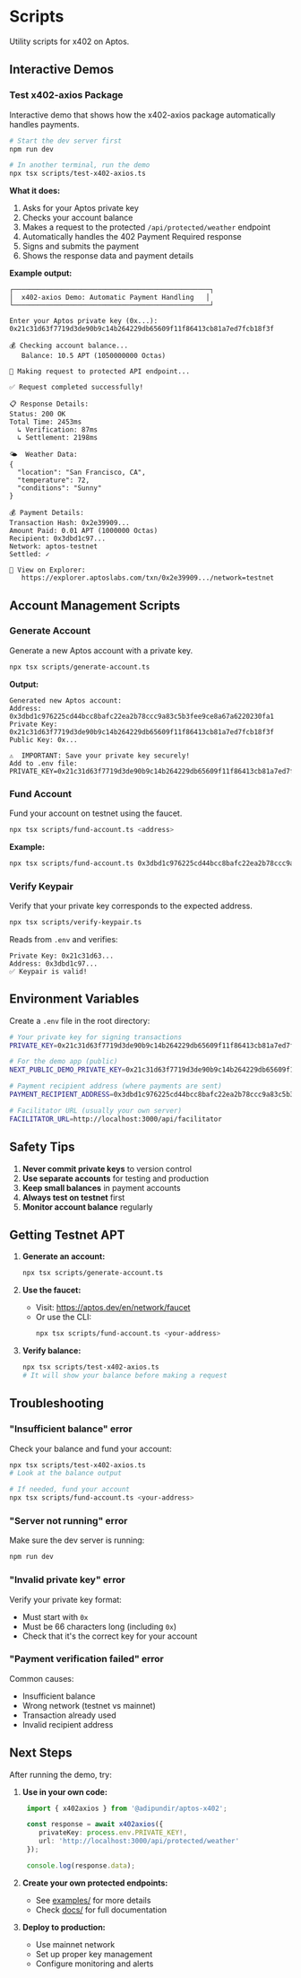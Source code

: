 # Scripts

Utility scripts for x402 on Aptos.

## Interactive Demos

### Test x402-axios Package

Interactive demo that shows how the x402-axios package automatically handles payments.

```bash
# Start the dev server first
npm run dev

# In another terminal, run the demo
npx tsx scripts/test-x402-axios.ts
```

**What it does:**
1. Asks for your Aptos private key
2. Checks your account balance
3. Makes a request to the protected `/api/protected/weather` endpoint
4. Automatically handles the 402 Payment Required response
5. Signs and submits the payment
6. Shows the response data and payment details

**Example output:**
```
┌─────────────────────────────────────────────────┐
│  x402-axios Demo: Automatic Payment Handling   │
└─────────────────────────────────────────────────┘

Enter your Aptos private key (0x...): 0x21c31d63f7719d3de90b9c14b264229db65609f11f86413cb81a7ed7fcb18f3f

💰 Checking account balance...
   Balance: 10.5 APT (1050000000 Octas)

🚀 Making request to protected API endpoint...

✅ Request completed successfully!

📋 Response Details:
Status: 200 OK
Total Time: 2453ms
  ↳ Verification: 87ms
  ↳ Settlement: 2198ms

🌤️  Weather Data:
{
  "location": "San Francisco, CA",
  "temperature": 72,
  "conditions": "Sunny"
}

💰 Payment Details:
Transaction Hash: 0x2e39909...
Amount Paid: 0.01 APT (1000000 Octas)
Recipient: 0x3dbd1c97...
Network: aptos-testnet
Settled: ✓

🔗 View on Explorer:
   https://explorer.aptoslabs.com/txn/0x2e39909.../network=testnet
```

## Account Management Scripts

### Generate Account

Generate a new Aptos account with a private key.

```bash
npx tsx scripts/generate-account.ts
```

**Output:**
```
Generated new Aptos account:
Address: 0x3dbd1c976225cd44bcc8bafc22ea2b78ccc9a83c5b3fee9ce8a67a6220230fa1
Private Key: 0x21c31d63f7719d3de90b9c14b264229db65609f11f86413cb81a7ed7fcb18f3f
Public Key: 0x...

⚠️  IMPORTANT: Save your private key securely!
Add to .env file:
PRIVATE_KEY=0x21c31d63f7719d3de90b9c14b264229db65609f11f86413cb81a7ed7fcb18f3f
```

### Fund Account

Fund your account on testnet using the faucet.

```bash
npx tsx scripts/fund-account.ts <address>
```

**Example:**
```bash
npx tsx scripts/fund-account.ts 0x3dbd1c976225cd44bcc8bafc22ea2b78ccc9a83c5b3fee9ce8a67a6220230fa1
```

### Verify Keypair

Verify that your private key corresponds to the expected address.

```bash
npx tsx scripts/verify-keypair.ts
```

Reads from `.env` and verifies:
```
Private Key: 0x21c31d63...
Address: 0x3dbd1c97...
✅ Keypair is valid!
```

## Environment Variables

Create a `.env` file in the root directory:

```bash
# Your private key for signing transactions
PRIVATE_KEY=0x21c31d63f7719d3de90b9c14b264229db65609f11f86413cb81a7ed7fcb18f3f

# For the demo app (public)
NEXT_PUBLIC_DEMO_PRIVATE_KEY=0x21c31d63f7719d3de90b9c14b264229db65609f11f86413cb81a7ed7fcb18f3f

# Payment recipient address (where payments are sent)
PAYMENT_RECIPIENT_ADDRESS=0x3dbd1c976225cd44bcc8bafc22ea2b78ccc9a83c5b3fee9ce8a67a6220230fa1

# Facilitator URL (usually your own server)
FACILITATOR_URL=http://localhost:3000/api/facilitator
```

## Safety Tips

1. **Never commit private keys** to version control
2. **Use separate accounts** for testing and production
3. **Keep small balances** in payment accounts
4. **Always test on testnet** first
5. **Monitor account balance** regularly

## Getting Testnet APT

1. **Generate an account:**
   ```bash
   npx tsx scripts/generate-account.ts
   ```

2. **Use the faucet:**
   - Visit: https://aptos.dev/en/network/faucet
   - Or use the CLI:
     ```bash
     npx tsx scripts/fund-account.ts <your-address>
     ```

3. **Verify balance:**
   ```bash
   npx tsx scripts/test-x402-axios.ts
   # It will show your balance before making a request
   ```

## Troubleshooting

### "Insufficient balance" error

Check your balance and fund your account:
```bash
npx tsx scripts/test-x402-axios.ts
# Look at the balance output

# If needed, fund your account
npx tsx scripts/fund-account.ts <your-address>
```

### "Server not running" error

Make sure the dev server is running:
```bash
npm run dev
```

### "Invalid private key" error

Verify your private key format:
- Must start with `0x`
- Must be 66 characters long (including `0x`)
- Check that it's the correct key for your account

### "Payment verification failed" error

Common causes:
- Insufficient balance
- Wrong network (testnet vs mainnet)
- Transaction already used
- Invalid recipient address

## Next Steps

After running the demo, try:

1. **Use in your own code:**
   ```typescript
    import { x402axios } from '@adipundir/aptos-x402';

    const response = await x402axios({
       privateKey: process.env.PRIVATE_KEY!,
       url: 'http://localhost:3000/api/protected/weather'
    });

    console.log(response.data);
   ```

2. **Create your own protected endpoints:**
   - See [examples/](../examples/) for more details
   - Check [docs/](../docs/) for full documentation

3. **Deploy to production:**
   - Use mainnet network
   - Set up proper key management
   - Configure monitoring and alerts

